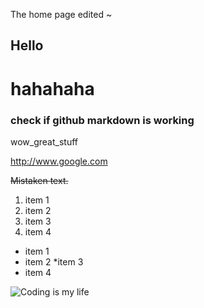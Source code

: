 The home page edited ~

## Hello

# hahahaha

### check if github markdown is working

wow_great_stuff

http://www.google.com

~~Mistaken text.~~

1. item 1
1. item 2
1. item 3
1. item 4

* item 1
* item 2
  *item 3
* item 4

![Coding is my life](http://www.pctools.com/security-news/wp-content/uploads/2011/09/code.jpg)